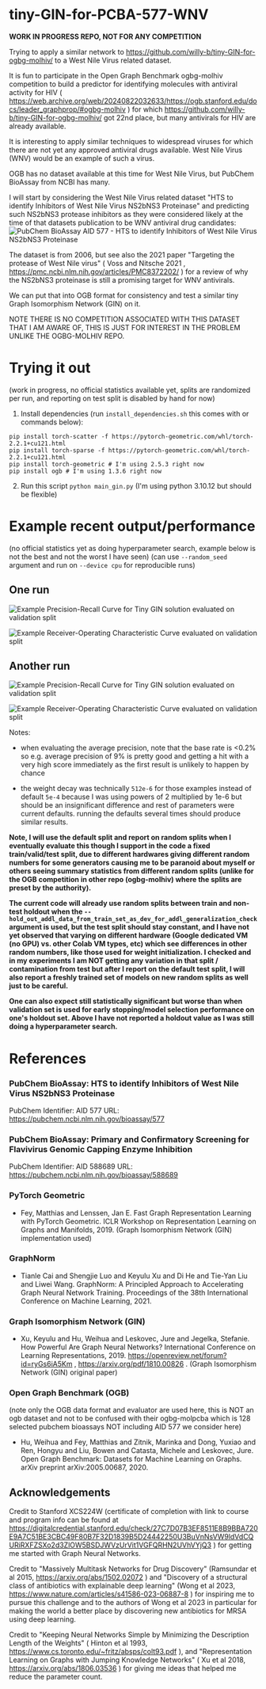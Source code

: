 # tiny-GIN-for-PCBA-577-WNV

**WORK IN PROGRESS REPO, NOT FOR ANY COMPETITION**

Trying to apply a similar network to https://github.com/willy-b/tiny-GIN-for-ogbg-molhiv/ to a West Nile Virus related dataset.

It is fun to participate in the Open Graph Benchmark ogbg-molhiv competition to build a predictor for identifying molecules with antiviral activity for HIV ( https://web.archive.org/web/20240822032633/https://ogb.stanford.edu/docs/leader_graphprop/#ogbg-molhiv ) for which https://github.com/willy-b/tiny-GIN-for-ogbg-molhiv/ got 22nd place, but many antivirals for HIV are already available.

It is interesting to apply similar techniques to widespread viruses for which there are not yet any approved antiviral drugs available.
West Nile Virus (WNV) would be an example of such a virus.

OGB has no dataset available at this time for West Nile Virus, but PubChem BioAssay from NCBI has many.

I will start by considering the West Nile Virus related dataset "HTS to identify Inhibitors of West Nile Virus NS2bNS3 Proteinase" and predicting such NS2bNS3 protease inhibitors as they were considered likely at the time of that datasets publication to be WNV antiviral drug candidates:
![PubChem BioAssay AID 577 - HTS to identify Inhibitors of West Nile Virus NS2bNS3 Proteinase](pcba_aid_577_description_snippet.png)

The dataset is from 2006, but see also the 2021 paper "Targeting the protease of West Nile virus" ( Voss and Nitsche 2021 , https://pmc.ncbi.nlm.nih.gov/articles/PMC8372202/ ) 
for a review of why the NS2bNS3 proteinase is still a promising target for WNV antivirals.

We can put that into OGB format for consistency and test a similar tiny Graph Isomorphism Network (GIN) on it.

NOTE THERE IS NO COMPETITION ASSOCIATED WITH THIS DATASET THAT I AM AWARE OF, THIS IS JUST FOR INTEREST IN THE PROBLEM UNLIKE THE OGBG-MOLHIV REPO.

# Trying it out

(work in progress, no official statistics available yet, splits are randomized per run, and reporting on test split is disabled by hand for now)

1. Install dependencies (run `install_dependencies.sh` this comes with or commands below):

```
pip install torch-scatter -f https://pytorch-geometric.com/whl/torch-2.2.1+cu121.html
pip install torch-sparse -f https://pytorch-geometric.com/whl/torch-2.2.1+cu121.html
pip install torch-geometric # I'm using 2.5.3 right now
pip install ogb # I'm using 1.3.6 right now
```

2. Run this script `python main_gin.py` (I'm using python 3.10.12 but should be flexible)

# Example recent output/performance

(no official statistics yet as doing hyperparameter search, example below is not the best and not the worst I have seen)
(can use `--random_seed` argument and run on `--device cpu` for reproducible runs)

## One run

![Example Precision-Recall Curve for Tiny GIN solution evaluated on validation split](example_WNV_NS2bNS3_Proteinase_Inhibition_Prediction_using_2-hop_GIN_hidden_dim_56_and_GraphNorm_PRC_CURVE.png)

![Example Receiver-Operating Characteristic Curve evaluated on validation split](example_WNV_NS2bNS3_Proteinase_Inhibition_Prediction_using_2-hop_GIN_hidden_dim_56_and_GraphNorm_ROC_CURVE.png)

## Another run

![Example Precision-Recall Curve for Tiny GIN solution evaluated on validation split](example_WNV_NS2bNS3_Proteinase_Inhibition_Prediction_using_2-hop_GIN_hidden_dim_56_and_GraphNorm_PRC_CURVE2.png)

![Example Receiver-Operating Characteristic Curve evaluated on validation split](example_WNV_NS2bNS3_Proteinase_Inhibition_Prediction_using_2-hop_GIN_hidden_dim_56_and_GraphNorm_ROC_CURVE2.png)

Notes:

- when evaluating the average precision, note that the base rate is <0.2% so e.g. average precision of 9% is pretty good and getting a hit with a very high score immediately as the first result is unlikely to happen by chance

- the weight decay was technically `512e-6` for those examples instead of default `5e-4` because I was using powers of 2 multiplied by 1e-6 but should be an insignificant difference and rest of parameters were current defaults. running the defaults several times should produce similar results.

**Note, I will use the default split and report on random splits when I eventually evaluate this though I support in the code a fixed train/valid/test split, due to different hardwares giving different random numbers for some generators causing me to be paranoid about myself or others seeing summary statistics from different random splits (unlike for the OGB competition in other repo (ogbg-molhiv) where the splits are preset by the authority).**

**The current code will already use random splits between train and non-test holdout when the `--hold_out_addl_data_from_train_set_as_dev_for_addl_generalization_check` argument is used, but the test split should stay constant, and I have not yet observed that varying on different hardware (Google dedicated VM (no GPU) vs. other Colab VM types, etc) which see differences in other random numbers, like those used for weight initialization. I checked and in my experiments I am NOT getting any variation in that split / contamination from test but after I report on the default test split, I will also report a freshly trained set of models on new random splits as well just to be careful.**

**One can also expect still statistically significant but worse than when validation set is used for early stopping/model selection performance on one's holdout set. Above I have not reported a holdout value as I was still doing a hyperparameter search.**

# References

### PubChem BioAssay: HTS to identify Inhibitors of West Nile Virus NS2bNS3 Proteinase

PubChem Identifier: AID 577
URL: https://pubchem.ncbi.nlm.nih.gov/bioassay/577

### PubChem BioAssay: Primary and Confirmatory Screening for Flavivirus Genomic Capping Enzyme Inhibition

PubChem Identifier: AID 588689
URL: https://pubchem.ncbi.nlm.nih.gov/bioassay/588689

### PyTorch Geometric

- Fey, Matthias and Lenssen, Jan E. Fast Graph Representation Learning with PyTorch Geometric. ICLR Workshop on Representation Learning on Graphs and Manifolds, 2019. (Graph Isomorphism Network (GIN) implementation used)

### GraphNorm

- Tianle Cai and Shengjie Luo and Keyulu Xu and Di He and Tie-Yan Liu and Liwei Wang. GraphNorm: A Principled Approach to Accelerating Graph Neural Network Training. Proceedings of the 38th International Conference on Machine Learning, 2021.

### Graph Isomorphism Network (GIN)

- Xu, Keyulu and Hu, Weihua and Leskovec, Jure and Jegelka, Stefanie. How Powerful Are Graph Neural Networks? International Conference on Learning Representations, 2019. https://openreview.net/forum?id=ryGs6iA5Km , https://arxiv.org/pdf/1810.00826 . (Graph Isomorphism Network (GIN) original paper)

### Open Graph Benchmark (OGB)

(note only the OGB data format and evaluator are used here, this is NOT an ogb dataset and not to be confused with their ogbg-molpcba which is 128 selected pubchem bioassays NOT including AID 577 we consider here)

- Hu, Weihua and Fey, Matthias and Zitnik, Marinka and Dong, Yuxiao and Ren, Hongyu and Liu, Bowen and Catasta, Michele and Leskovec, Jure. Open Graph Benchmark: Datasets for Machine Learning on Graphs. arXiv preprint arXiv:2005.00687, 2020.

## Acknowledgements

Credit to Stanford XCS224W (certificate of completion with link to course and program info can be found at https://digitalcredential.stanford.edu/check/27C7D07B3EF8511E8B9BBA720E9A7C51BE3CBC49F80B7F32D1839B5D24442250U3BuVnNsVW9ldVdCQURiRXFZSXo2d3ZlOW5BSDJWVzUrVit1VGFQRHN2UVhVYjQ3 ) for getting me started with Graph Neural Networks.

Credit to "Massively Multitask Networks for Drug Discovery" (Ramsundar et al 2015, https://arxiv.org/abs/1502.02072 ) and "Discovery of a structural class of antibiotics with explainable deep learning" (Wong et al 2023, https://www.nature.com/articles/s41586-023-06887-8 ) for inspiring me to pursue this challenge and to the authors of Wong et al 2023 in particular for making the world a better place by discovering new antibiotics for MRSA using deep learning.

Credit to "Keeping Neural Networks Simple by Minimizing the Description Length of the Weights" ( Hinton et al 1993, https://www.cs.toronto.edu/~fritz/absps/colt93.pdf ), and "Representation Learning on Graphs with Jumping Knowledge Networks" ( Xu et al 2018, https://arxiv.org/abs/1806.03536 ) for giving me ideas that helped me reduce the parameter count.
